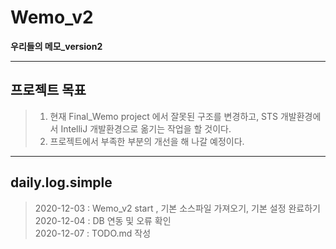 # Wemo_v2
**우리들의 메모_version2**

----------
## 프로젝트 목표 
>1. 현재 Final_Wemo project 에서 잘못된 구조를 변경하고,
> STS 개발환경에서 IntelliJ 개발환경으로 옮기는 작업을 할 것이다.
>2. 프로젝트에서 부족한 부분의 개선을 해 나갈 예정이다.
>
-----------------

## daily.log.simple
> 2020-12-03 : Wemo_v2 start , 기본 소스파일 가져오기, 기본 설정 완료하기<br>
> 2020-12-04 : DB 연동 및 오류 확인<br>
> 2020-12-07 : TODO.md 작성